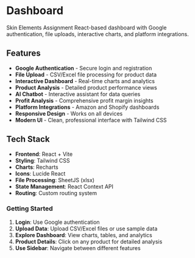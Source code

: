 # Dashboard

Skin Elements Assignment React-based dashboard with Google authentication, file uploads, interactive charts, and platform integrations.

## Features

- **Google Authentication** - Secure login and registration
- **File Upload** - CSV/Excel file processing for product data
- **Interactive Dashboard** - Real-time charts and analytics
- **Product Analysis** - Detailed product performance views
- **AI Chatbot** - Interactive assistant for data queries
- **Profit Analysis** - Comprehensive profit margin insights
- **Platform Integrations** - Amazon and Shopify dashboards
- **Responsive Design** - Works on all devices
- **Modern UI** - Clean, professional interface with Tailwind CSS

## Tech Stack

- **Frontend**: React + Vite
- **Styling**: Tailwind CSS
- **Charts**: Recharts
- **Icons**: Lucide React
- **File Processing**: SheetJS (xlsx)
- **State Management**: React Context API
- **Routing**: Custom routing system

### Getting Started

1. **Login**: Use Google authentication
2. **Upload Data**: Upload CSV/Excel files or use sample data
3. **Explore Dashboard**: View charts, tables, and analytics
4. **Product Details**: Click on any product for detailed analysis
5. **Use Sidebar**: Navigate between different features
